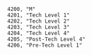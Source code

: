 ﻿```text
4200, "M"
4201, "Tech Level 1"
4202, "Tech Level 2"
4203, "Tech Level 3"
4204, "Tech Level 4"
4205, "Post-Tech Level 4"
4206, "Pre-Tech Level 1"
```